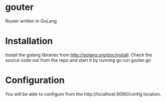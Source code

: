 gouter
======

Router written in GoLang

Installation
============

Install the golang libraries from http://golang.org/doc/install. Check the source code out from the repo and start it by running
	go run gouter.go

Configuration
=============

You will be able to configure from the http://localhost:9090/config location.